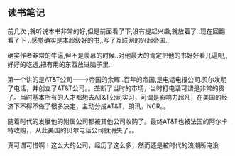 ##   读书笔记
前几次 ,就听说本书非常的好,但是前面看了下,没有提起兴趣,就放着了..现在回翻看了下 ..感觉确实是本超级好的书,,写了互联网的兴起帝国..

确实作者非常的牛逼,但不是羡慕的时候..对他最大的肯定把他的书好好看几遍吧,,好好的吃透,把有用的东西放进脑子里..

第一个讲的是AT&T公司--->帝国的余晖..百年的帝国,是电话电报公司.贝尔发明了电话，并创立了AT&T公司。。垄断了当时的市场，当时打电话可谓是非常的贵了。当时基本所有的人才都想去AT&T公司实习，可谓是影响力超凡，在美国的经济下不得不做了很多决定，主动分成AT&T，朗讯，NCR。。

随着时代的发展他的附属公司都被其他公司收购了。最终AT&T也被法国的阿尔卡特收购，，从此美国的贝尔电话公司就消失了。。

真可谓可惜啊！这么大的公司，经历了这么多，然而还是被时代的浪潮所淹没